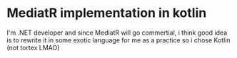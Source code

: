 # MediatR implementation in kotlin
I'm .NET developer and since MediatR will go commertial, i think good idea is to rewrite it in some exotic language for me as a practice so i chose Kotlin (not tortex LMAO)
